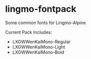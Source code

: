 # lingmo-fontpack
Some common fonts for Lingmo-Alpine

Current Pack Includes:
- LXGWWenKaiMono-Regular
- LXGWWenKaiMono-Light
- LXGWWenKaiMono-Bold
